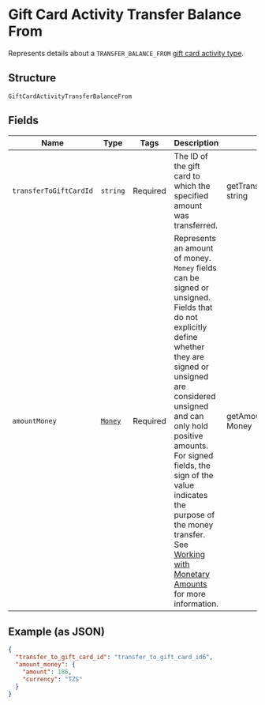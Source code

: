
# Gift Card Activity Transfer Balance From

Represents details about a `TRANSFER_BALANCE_FROM` [gift card activity type](../../doc/models/gift-card-activity-type.md).

## Structure

`GiftCardActivityTransferBalanceFrom`

## Fields

| Name | Type | Tags | Description | Getter | Setter |
|  --- | --- | --- | --- | --- | --- |
| `transferToGiftCardId` | `string` | Required | The ID of the gift card to which the specified amount was transferred. | getTransferToGiftCardId(): string | setTransferToGiftCardId(string transferToGiftCardId): void |
| `amountMoney` | [`Money`](../../doc/models/money.md) | Required | Represents an amount of money. `Money` fields can be signed or unsigned.<br>Fields that do not explicitly define whether they are signed or unsigned are<br>considered unsigned and can only hold positive amounts. For signed fields, the<br>sign of the value indicates the purpose of the money transfer. See<br>[Working with Monetary Amounts](https://developer.squareup.com/docs/build-basics/working-with-monetary-amounts)<br>for more information. | getAmountMoney(): Money | setAmountMoney(Money amountMoney): void |

## Example (as JSON)

```json
{
  "transfer_to_gift_card_id": "transfer_to_gift_card_id6",
  "amount_money": {
    "amount": 186,
    "currency": "TZS"
  }
}
```


